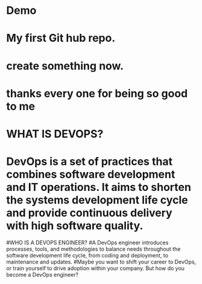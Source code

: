# Demo

# My first Git hub repo.
# create something now.
# thanks every one for being so good to me

# WHAT IS DEVOPS?
# DevOps is a set of practices that combines software development and IT operations. It aims to shorten the systems development life cycle and provide continuous delivery with high software quality.

#WHO IS A DEVOPS ENGINEER?
#A DevOps engineer introduces processes, tools, and methodologies to balance needs throughout the software development life cycle, from coding and deployment, to maintenance and updates.
#Maybe you want to shift your career to DevOps, or train yourself to drive adoption within your company. But how do you become a DevOps engineer?
 
# 
